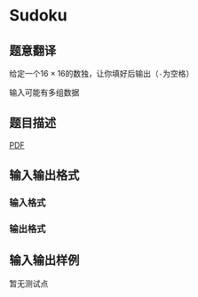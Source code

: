 # Sudoku

## 题意翻译

给定一个$16\times 16$的数独，让你填好后输出（`-`为空格）

输入可能有多组数据

## 题目描述

[problemUrl]: https://uva.onlinejudge.org/index.php?option=com_onlinejudge&Itemid=8&category=446&page=show_problem&problem=4055

[PDF](https://uva.onlinejudge.org/external/13/p1309.pdf)

## 输入输出格式

### 输入格式

### 输出格式

## 输入输出样例

暂无测试点

